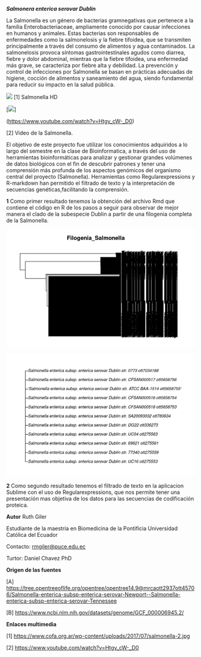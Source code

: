 ***Salmonera enterica serovar Dublin***

La Salmonella es un género de bacterias gramnegativas que pertenece a la familia Enterobacteriaceae, ampliamente conocido por causar infecciones en humanos y animales. Estas bacterias son responsables de enfermedades como la salmonelosis y la fiebre tifoidea, que se transmiten principalmente a través del consumo de alimentos y agua contaminados. La salmonelosis provoca síntomas gastrointestinales agudos como diarrea, fiebre y dolor abdominal, mientras que la fiebre tifoidea, una enfermedad más grave, se caracteriza por fiebre alta y debilidad. La prevención y control de infecciones por Salmonella se basan en prácticas adecuadas de higiene, cocción de alimentos y saneamiento del agua, siendo fundamental para reducir su impacto en la salud pública.


![](https://www.cofa.org.ar/wp-content/uploads/2017/07/salmonella-2.jpg) 
[1] Salmonella HD 


[![](https://img.youtube.com/vi/Htgy_cW-_D0/0.jpg)]

(<https://www.youtube.com/watch?v=Htgy_cW-_D0>)

[2] Video de la Salmonella.



El objetivo de este proyecto fue utilizar los conocimientos adquiridos a lo largo del semestre en la clase de Bioinformatica, a través del uso de herramientas bioinformáticas para analizar y gestionar grandes volúmenes de datos biológicos con el fin de descubrir patrones y tener una comprensión más profunda de los aspectos genómicos del organismo central del proyecto (Salmonella). Herramientas como Regularexpressions y R-markdown han permitido el filtrado de texto y la interpretación de secuencias genéticas,facilitando la comprensión.


**1** Como primer resultado tenemos la obtención del archivo Rmd que contiene el código en R de los pasos a seguir para observar de mejor manera el clado de la subespecie Dublin a partir de una filogenia completa de la Salmonella. 


![Filogenia Salmonella](Resultados/Salmonella.png?raw=true)


![Serovar Dublin](Resultados/Dublin.png?raw=true)



**2** Como segundo resultado tenemos el filtrado de texto en la aplicacion Sublime con el uso de Regularexpressions, que nos permite tener una presentación mas objetiva de los datos para las secuencias de codificación proteica. 



**Autor**
Ruth Giler

Estudiante de la maestría en Biomedicina de la Pontificia Universidad Católica del Ecuador 

Contacto: rmgiler@puce.edu.ec 

Turtor: Daniel Chavez PhD 




**Origen de las fuentes** 


[A] https://tree.opentreeoflife.org/opentree/opentree14.9@mrcaott2937ott45706/Salmonella-enterica-subsp-enterica-serovar-Newport--Salmonella-enterica-subsp-enterica-serovar-Tennessee

[B] https://www.ncbi.nlm.nih.gov/datasets/genome/GCF_000006945.2/ 


**Enlaces multimedia** 


[1] https://www.cofa.org.ar/wp-content/uploads/2017/07/salmonella-2.jpg


[2] https://www.youtube.com/watch?v=Htgy_cW-_D0





